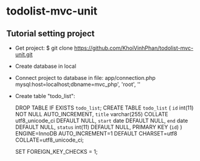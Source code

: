 # todolist-mvc-unit
## Tutorial setting project
- Get project: $ git clone https://github.com/KhoiVinhPhan/todolist-mvc-unit.git
- Create database in local
- Connect project to database in file: app/connection.php
	mysql:host=localhost;dbname=mvc_php', 'root', ''
- Create table "todo_list":

	DROP TABLE IF EXISTS `todo_list`;
	CREATE TABLE `todo_list` (
	  `id` int(11) NOT NULL AUTO_INCREMENT,
	  `title` varchar(255) COLLATE utf8_unicode_ci DEFAULT NULL,
	  `start` date DEFAULT NULL,
	  `end` date DEFAULT NULL,
	  `status` int(11) DEFAULT NULL,
	  PRIMARY KEY (`id`)
	) ENGINE=InnoDB AUTO_INCREMENT=1 DEFAULT CHARSET=utf8 COLLATE=utf8_unicode_ci;

	SET FOREIGN_KEY_CHECKS = 1;


